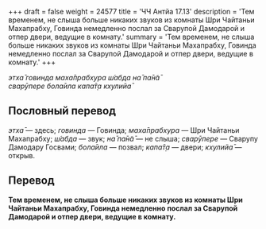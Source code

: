 +++
draft = false
weight = 24577
title = 'ЧЧ Антйа 17.13'
description = 'Тем временем, не слыша больше никаких звуков из комнаты Шри Чайтаньи Махапрабху, Говинда немедленно послал за Сварупой Дамодарой и отпер двери, ведущие в комнату.'
summary = 'Тем временем, не слыша больше никаких звуков из комнаты Шри Чайтаньи Махапрабху, Говинда немедленно послал за Сварупой Дамодарой и отпер двери, ведущие в комнату.'
+++

_этха̄ говинда маха̄прабхура ш́абда на̄ па̄н̃а̄  
сварӯпере бола̄ила капа̄т̣а кхулийа̄_

## Пословный перевод

_этха̄_ — здесь; _говинда_ — Говинда; _маха̄прабхура_ — Шри Чайтаньи Махапрабху; _ш́абда_ — звук; _на̄_ _па̄н̃а̄_ — не слыша; _сварӯпере_ — Сварупу Дамодару Госвами; _бола̄ила_ — позвал; _капа̄т̣а_ — двери; _кхулийа̄_ — открыв.

## Перевод

**Тем временем, не слыша больше никаких звуков из комнаты Шри Чайтаньи Махапрабху, Говинда немедленно послал за Сварупой Дамодарой и отпер двери, ведущие в комнату.**
